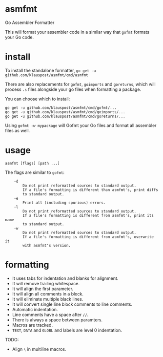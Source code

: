 # asmfmt
Go Assembler Formatter

This will format your assembler code in a similar way that `gofmt` formats your Go code.

# install

To install the standalone formatter, 
`go get -u github.com/klauspost/asmfmt/cmd/asmfmt`

There are also replacements for `gofmt`, `goimports` and `goreturns`, which will process `.s` files alongside your go files when formatting a package.

You can choose which to install:
```
go get -u github.com/klauspost/asmfmt/cmd/gofmt/...
go get -u github.com/klauspost/asmfmt/cmd/goimports/...
go get -u github.com/klauspost/asmfmt/cmd/goreturns/...
```

Using `gofmt -w mypackage` will Gofmt your Go files and format all assembler files as well.


# usage

`asmfmt [flags] [path ...]`

The flags are similar to `gofmt`:
```
	-d
		Do not print reformatted sources to standard output.
		If a file's formatting is different than asmfmt's, print diffs
		to standard output.
	-e
		Print all (including spurious) errors.
	-l
		Do not print reformatted sources to standard output.
		If a file's formatting is different from asmfmt's, print its name
		to standard output.
	-w
		Do not print reformatted sources to standard output.
		If a file's formatting is different from asmfmt's, overwrite it
		with asmfmt's version.
```

# formatting

* It uses tabs for indentation and blanks for alignment.
* It will remove trailing whitespace.
* It will align the first parameter.
* It will align all comments in a block.
* It will eliminate multiple black lines.
* It will convert single line block comments to line comments.
* Automatic indentation.
* Line comments have a space after `//`.
* There is always a space between paramters.
* Macros are tracked.
* `TEXT`, `DATA` and `GLOBL` and labels are level 0 indentation.

TODO:
* Align `\` in multiline macros.
